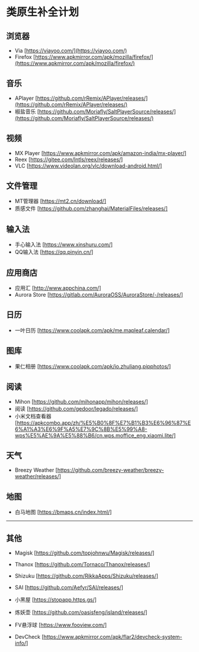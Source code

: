 # 类原生补全计划

## 浏览器
- Via
[https://viayoo.com/](https://viayoo.com/)
- Firefox
[https://www.apkmirror.com/apk/mozilla/firefox/](https://www.apkmirror.com/apk/mozilla/firefox/)

## 音乐
- APlayer
[https://github.com/rRemix/APlayer/releases/](https://github.com/rRemix/APlayer/releases/)
- 椒盐音乐
[https://github.com/Moriafly/SaltPlayerSource/releases/](https://github.com/Moriafly/SaltPlayerSource/releases/)

## 视频
- MX Player
[https://www.apkmirror.com/apk/amazon-india/mx-player/]
- Reex
[https://gitee.com/lntls/reex/releases/]
- VLC
[https://www.videolan.org/vlc/download-android.html/]

## 文件管理
- MT管理器
[https://mt2.cn/download/]
- 质感文件
[https://github.com/zhanghai/MaterialFiles/releases/]

## 输入法
- 手心输入法
[https://www.xinshuru.com/]
- QQ输入法
[https://qq.pinyin.cn/]

## 应用商店
- 应用汇
[http://www.appchina.com/]
- Aurora Store
[https://gitlab.com/AuroraOSS/AuroraStore/-/releases/]

## 日历
- 一叶日历
[https://www.coolapk.com/apk/me.mapleaf.calendar/]

## 图库
- 果仁相册
[https://www.coolapk.com/apk/io.zhuliang.pipphotos/]

## 阅读
- Mihon
[https://github.com/mihonapp/mihon/releases/]
- 阅读
[https://github.com/gedoor/legado/releases/]
- 小米文档查看器
[https://apkcombo.app/zh/%E5%B0%8F%E7%B1%B3%E6%96%87%E6%A1%A3%E6%9F%A5%E7%9C%8B%E5%99%A8-wps%E5%AE%9A%E5%88%B6/cn.wps.moffice_eng.xiaomi.lite/]

## 天气
- Breezy Weather
[https://github.com/breezy-weather/breezy-weather/releases/]

## 地图
- 白马地图
[https://bmaps.cn/index.html/]

--------
## 其他
- Magisk
[https://github.com/topjohnwu/Magisk/releases/]

- Thanox
[https://github.com/Tornaco/Thanox/releases/]

- Shizuku
[https://github.com/RikkaApps/Shizuku/releases/]

- SAI
[https://github.com/Aefyr/SAI/releases/]

- 小黑屋
[https://stopapp.https.gs/]

- 炼妖壶
[https://github.com/oasisfeng/island/releases/]

- FV悬浮球
[https://www.fooview.com/]

- DevCheck
[https://www.apkmirror.com/apk/flar2/devcheck-system-info/]